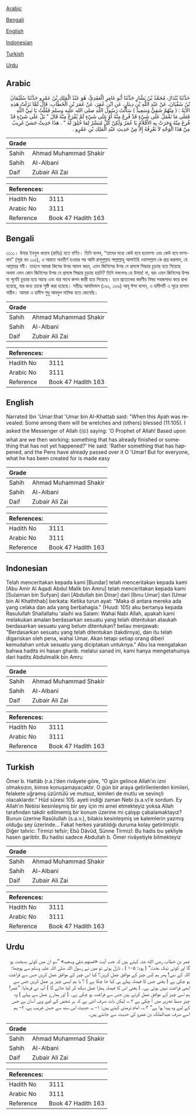 [Arabic](#arabic)

[Bengali](#bengali)

[English](#english)

[Indonesian](#indonesian)

[Turkish](#turkish)

[Urdu](#urdu)

## Arabic


<div dir="rtl" lang="ar" style={{fontSize:'larger',backgroundColor:'#f8f9fa',padding:20}}>
حَدَّثَنَا بُنْدَارٌ، مُحَمَّدُ بْنُ بَشَّارٍ حَدَّثَنَا أَبُو عَامِرٍ الْعَقَدِيُّ، هُوَ عَبْدُ الْمَلِكِ بْنُ عَمْرٍو حَدَّثَنَا سُلَيْمَانُ بْنُ سُفْيَانَ، عَنْ عَبْدِ اللَّهِ بْنِ دِينَارٍ، عَنِ ابْنِ عُمَرَ، عَنْ عُمَرَ بْنِ الْخَطَّابِ، قَالَ لَمَّا نَزَلَتْ هَذِهِ الآيَةُ ‏:‏ ‏(‏ مِِنْهُمْ شَقِيٌّ وَسَعِيدٌ ‏)‏ سَأَلْتُ رَسُولَ اللَّهِ صلى الله عليه وسلم فَقُلْتُ يَا نَبِيَّ اللَّهِ فَعَلَى مَا نَعْمَلُ عَلَى شَيْءٍ قَدْ فُرِغَ مِنْهُ أَوْ عَلَى شَيْءٍ لَمْ يُفْرَغْ مِنْهُ قَالَ ‏"‏ بَلْ عَلَى شَيْءٍ قَدْ فُرِغَ مِنْهُ وَجَرَتْ بِهِ الأَقْلاَمُ يَا عُمَرُ وَلَكِنْ كُلٌّ مُيَسَّرٌ لِمَا خُلِقَ لَهُ ‏"‏ ‏.‏ هَذَا حَدِيثٌ حَسَنٌ غَرِيبٌ مِنْ هَذَا الْوَجْهِ لاَ نَعْرِفُهُ إِلاَّ مِنْ حَدِيثِ عَبْدِ الْمَلِكِ بْنِ عَمْرٍو ‏.‏
</div>
<div style={{backgroundColor:'#f8f9fa',padding:20, marginBottom: 10}}><table> <thead> <tr> <th>Grade</th> <th></th> </tr> </thead> <tbody> <tr><td>Sahih</td><td>Ahmad Muhammad Shakir</td></tr><tr><td>Sahih</td><td>Al-Albani</td></tr><tr><td>Daif</td><td>Zubair Ali Zai</td></tr></tbody></table><table> <thead> <tr> <th>References:</th> <th></th> </tr> </thead> <tbody><tr><td>Hadith No</td><td>3111</td></tr><tr><td>Arabic No</td><td>3111</td></tr><tr><td>Reference</td><td>Book 47 Hadith 163</td></tr></tbody></table></div>

## Bengali


<div dir="ltr" lang="bn" style={{fontSize:'larger',backgroundColor:'#f8f9fa',padding:20}}>
৩১১১। উমার ইবনুল খাত্তাব (রাযিঃ) হতে বর্ণিত। তিনি বলেন, “তাদের মধ্যে কেউ হবে হতভাগ্য এবং কেউ হবে ভাগ্যবান” (সূরা হদ ১০৫), এ আয়াত অবতীর্ণ হওয়ার পর আমি রাসূলুল্লাহ সাল্লাল্লাহু আলাইহি ওয়াসাল্লাম কে প্রশ্ন করলাম, হে আল্লাহর নবী। তাহলে আমরা কিসের উপর আমল করব, এমন জিনিসের উপর যে প্রসঙ্গে সিদ্ধান্ত চূড়ান্ত হয়ে গিয়েছে অথবা এমন কোন জিনিসের উপর যে প্রসঙ্গে সিদ্ধান্ত চূড়ান্ত হয়নি? তিনি বললেনঃ হে উমার! না, বরং এমন জিনিসের উপর যা পূর্বেই চূড়ান্ত হয়ে আছে এবং যার সাথে কলম জারী হয়ে গিয়েছে। তবে প্রত্যেকের করণীয় বিষয় সহজসাধ্য করে রাখা হয়েছে, যার জন্য তাকে সৃষ্টি করা হয়েছে। সহীহঃ আযযিলাল (১৬১, ১৬৬) আবূ ঈসা বলেন, এ হাদীসটি এ সূত্রে হাসান গারীব। আমরা এ হাদীস শুধু আবদুল মালিক হতে জেনেছি।
</div>
<div style={{backgroundColor:'#f8f9fa',padding:20, marginBottom: 10}}><table> <thead> <tr> <th>Grade</th> <th></th> </tr> </thead> <tbody> <tr><td>Sahih</td><td>Ahmad Muhammad Shakir</td></tr><tr><td>Sahih</td><td>Al-Albani</td></tr><tr><td>Daif</td><td>Zubair Ali Zai</td></tr></tbody></table><table> <thead> <tr> <th>References:</th> <th></th> </tr> </thead> <tbody><tr><td>Hadith No</td><td>3111</td></tr><tr><td>Arabic No</td><td>3111</td></tr><tr><td>Reference</td><td>Book 47 Hadith 163</td></tr></tbody></table></div>

## English


<div dir="ltr" lang="en" style={{fontSize:'larger',backgroundColor:'#f8f9fa',padding:20}}>
Narrated Ibn 'Umar:that 'Umar bin Al-Khattab said: "When this Ayah was revealed: Some among them will be wretches and (others) blessed (11:105). I asked the Messenger of Allah (ﷺ) saying: 'O Prophet of Allah! Based upon what are we then working; something that has already finished or something that has not yet happened?' He said: 'Rather something that has happened, and the Pens have already passed over it O 'Umar! But for everyone, what he has been created for is made easy
</div>
<div style={{backgroundColor:'#f8f9fa',padding:20, marginBottom: 10}}><table> <thead> <tr> <th>Grade</th> <th></th> </tr> </thead> <tbody> <tr><td>Sahih</td><td>Ahmad Muhammad Shakir</td></tr><tr><td>Sahih</td><td>Al-Albani</td></tr><tr><td>Daif</td><td>Zubair Ali Zai</td></tr></tbody></table><table> <thead> <tr> <th>References:</th> <th></th> </tr> </thead> <tbody><tr><td>Hadith No</td><td>3111</td></tr><tr><td>Arabic No</td><td>3111</td></tr><tr><td>Reference</td><td>Book 47 Hadith 163</td></tr></tbody></table></div>

## Indonesian


<div dir="ltr" lang="id" style={{fontSize:'larger',backgroundColor:'#f8f9fa',padding:20}}>
Telah menceritakan kepada kami [Bundar] telah menceritakan kepada kami [Abu Amir Al Aqadi Abdul Malik bin Amru] telah menceritakan kepada kami [Sulaiman bin Sufyan] dari [Abdullah bin Dinar] dari [Ibnu Umar] dari [Umar bin Al Khaththab] berkata: Ketika turun ayat: "Maka di antara mereka ada yang celaka dan ada yang berbahagia." (Huud: 105) aku bertanya kepada Rasulullah Shallallahu 'alaihi wa Salam: Wahai Nabi Allah, apakah kami melakukan amalan berdasarkan sesuatu yang telah ditentukan ataukah berdasarkan sesuatu yang belum ditentukan? beliau menjawab: "Berdasarkan sesuatu yang telah ditentukan (takdirnya), dan itu telah digariskan oleh pena, wahai Umar. Akan tetapi setiap orang diberi kemudahan untuk sesuatu yang diciptakan untuknya." Abu Isa mengatakan bahwa hadits ini hasan gharib. melalui sanad ini, kami hanya mengetahuinya dari hadits Abdulmalik bin Amru
</div>
<div style={{backgroundColor:'#f8f9fa',padding:20, marginBottom: 10}}><table> <thead> <tr> <th>Grade</th> <th></th> </tr> </thead> <tbody> <tr><td>Sahih</td><td>Ahmad Muhammad Shakir</td></tr><tr><td>Sahih</td><td>Al-Albani</td></tr><tr><td>Daif</td><td>Zubair Ali Zai</td></tr></tbody></table><table> <thead> <tr> <th>References:</th> <th></th> </tr> </thead> <tbody><tr><td>Hadith No</td><td>3111</td></tr><tr><td>Arabic No</td><td>3111</td></tr><tr><td>Reference</td><td>Book 47 Hadith 163</td></tr></tbody></table></div>

## Turkish


<div dir="ltr" lang="tr" style={{fontSize:'larger',backgroundColor:'#f8f9fa',padding:20}}>
Ömer b. Hattâb (r.a.)’den rivâyete göre, “O gün gelince Allah’ın izni olmaksızın, kimse konuşamayacaktır. O gün bir araya getirilenlerden kimileri, felakete uğramış üzüntülü ve mutsuz, kimileri de mutlu ve sevinçli olacaklardır.” Hûd sûresi 105. ayeti indiği zaman Nebi (s.a.v)’e sordum. Ey Allah’ın Nebisi kesinleşmiş bir şey için mi amel etmekteyiz yoksa Allah tarafından takdir edilmemiş bir konum üzerine mi çalışıp çabalamaktayız? Bunun üzerine Rasûlullah (s.a.v.), bilakis kesinleşmiş ve kalemlerin yazmış olduğu şey üzerinde… Fakat herkes yaratıldığı duruma kolay getirilmiştir. Diğer tahric: Tirmizi tefsir; Ebû Dâvûd, Sünne Tirmizî: Bu hadis bu şekliyle hasen garibtir. Bu hadisi sadece Abdullah b. Ömer rivâyetiyle bilmekteyiz
</div>
<div style={{backgroundColor:'#f8f9fa',padding:20, marginBottom: 10}}><table> <thead> <tr> <th>Grade</th> <th></th> </tr> </thead> <tbody> <tr><td>Sahih</td><td>Ahmad Muhammad Shakir</td></tr><tr><td>Sahih</td><td>Al-Albani</td></tr><tr><td>Daif</td><td>Zubair Ali Zai</td></tr></tbody></table><table> <thead> <tr> <th>References:</th> <th></th> </tr> </thead> <tbody><tr><td>Hadith No</td><td>3111</td></tr><tr><td>Arabic No</td><td>3111</td></tr><tr><td>Reference</td><td>Book 47 Hadith 163</td></tr></tbody></table></div>

## Urdu


<div dir="rtl" lang="ur" style={{fontSize:'larger',backgroundColor:'#f8f9fa',padding:20}}>
عمر بن خطاب رضی الله عنہ کہتے ہیں کہ جب آیت «فمنهم شقي وسعيد» ”سو ان میں کوئی بدبخت ہو گا اور کوئی نیک بخت“ ( ہود: ۱۰۵ ) ، نازل ہوئی تو میں نے رسول اللہ صلی اللہ علیہ وسلم سے پوچھا: اللہ کے نبی! پھر ہم کس چیز کے موافق عمل کریں؟ کیا اس چیز کے موافق عمل کریں جس سے فراغت ہو چکی ہے ( یعنی جس کا فیصلہ پہلے ہی کیا جا چکا ہے ) ؟ یا ہم ایسی چیز پر عمل کریں جس سے ابھی فراغت نہیں ہوئی ہے۔ ( یعنی اس کا فیصلہ ہمارا عمل دیکھ کر کیا جائے گا ) آپ نے فرمایا: ”عمر! ہم اسی چیز کے موافق عمل کرتے ہیں جس سے فراغت ہو چکی ہے۔ ( اور ہمارے عمل سے پہلے ) وہ چیز ضبط تحریر میں آ چکی ہے ۲؎، لیکن بات صرف اتنی ہے کہ ہر شخص کے لیے وہی آسان ہے جس کے لیے وہ پیدا ہوا ہے“ ۳؎۔ امام ترمذی کہتے ہیں: ۱- یہ حدیث اس سند سے حسن غریب ہے، ۲- ہم اسے صرف عبدالملک بن عمرو کی حدیث سے جانتے ہیں۔
</div>
<div style={{backgroundColor:'#f8f9fa',padding:20, marginBottom: 10}}><table> <thead> <tr> <th>Grade</th> <th></th> </tr> </thead> <tbody> <tr><td>Sahih</td><td>Ahmad Muhammad Shakir</td></tr><tr><td>Sahih</td><td>Al-Albani</td></tr><tr><td>Daif</td><td>Zubair Ali Zai</td></tr></tbody></table><table> <thead> <tr> <th>References:</th> <th></th> </tr> </thead> <tbody><tr><td>Hadith No</td><td>3111</td></tr><tr><td>Arabic No</td><td>3111</td></tr><tr><td>Reference</td><td>Book 47 Hadith 163</td></tr></tbody></table></div>